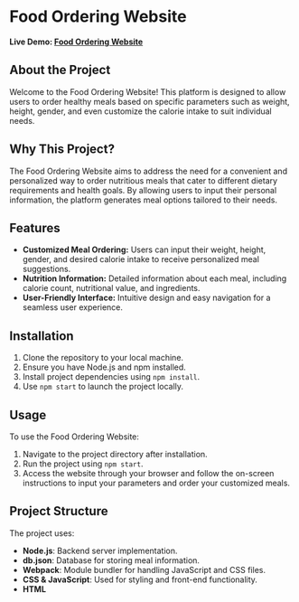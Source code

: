 # Food Ordering Website

**Live Demo: [Food Ordering Website](https://xpov.github.io/food-ordering-website/)**


## About the Project

Welcome to the Food Ordering Website! This platform is designed to allow users to order healthy meals based on specific parameters such as weight, height, gender, and even customize the calorie intake to suit individual needs.

## Why This Project?

The Food Ordering Website aims to address the need for a convenient and personalized way to order nutritious meals that cater to different dietary requirements and health goals. By allowing users to input their personal information, the platform generates meal options tailored to their needs.

## Features

- **Customized Meal Ordering:** Users can input their weight, height, gender, and desired calorie intake to receive personalized meal suggestions.
- **Nutrition Information:** Detailed information about each meal, including calorie count, nutritional value, and ingredients.
- **User-Friendly Interface:** Intuitive design and easy navigation for a seamless user experience.

## Installation

1. Clone the repository to your local machine.
2. Ensure you have Node.js and npm installed.
3. Install project dependencies using `npm install`.
4. Use `npm start` to launch the project locally.

## Usage

To use the Food Ordering Website:
1. Navigate to the project directory after installation.
2. Run the project using `npm start`.
3. Access the website through your browser and follow the on-screen instructions to input your parameters and order your customized meals.

## Project Structure

The project uses:
- **Node.js**: Backend server implementation.
- **db.json**: Database for storing meal information.
- **Webpack**: Module bundler for handling JavaScript and CSS files.
- **CSS & JavaScript**: Used for styling and front-end functionality.
- **HTML**

